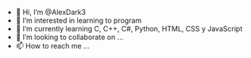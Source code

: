 - 👋 Hi, I’m @AlexDark3
- 👀 I’m interested in learning to program
- 🌱 I’m currently learning C, C++, C#, Python, HTML, CSS y JavaScript
- 💞️ I’m looking to collaborate on ...
- 📫 How to reach me ...

<!---
AlexDark3/AlexDark3 is a ✨ special ✨ repository because its `README.md` (this file) appears on your GitHub profile.
You can click the Preview link to take a look at your changes.
--->

